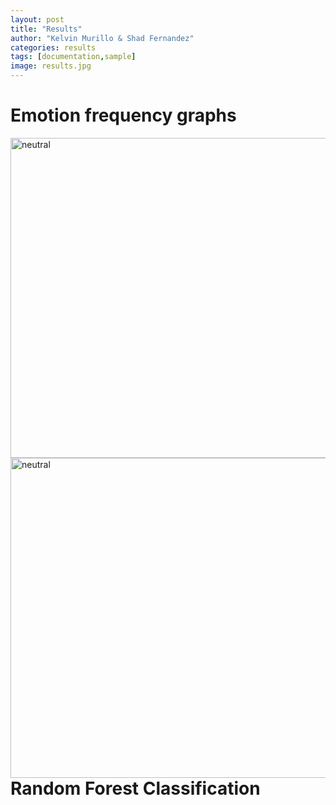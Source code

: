 ```yaml
---
layout: post
title: "Results"
author: "Kelvin Murillo & Shad Fernandez"
categories: results
tags: [documentation,sample]
image: results.jpg
---
```


# Emotion frequency graphs

<img src="{{ site.github.url }}/assets/img/neutral1.jpg" alt="neutral" style="width:512px;height:512px;" align="left">
<img src="{{ site.github.url }}/assets/img/neutral2.jpg" alt="neutral" style="width:512px;height:512px;" align="right">




# Random Forest Classification
